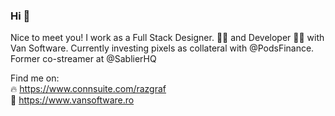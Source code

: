 ### Hi 👋

Nice to meet you! I work as a Full Stack Designer. 👨‍🎨 and Developer 👨‍💻 with Van Software. Currently investing pixels as collateral with @PodsFinance. Former co-streamer at @SablierHQ

Find me on:  
🔥 https://www.connsuite.com/razgraf  
💼 https://www.vansoftware.ro

<!--
**razgraf/razgraf** is a ✨ _special_ ✨ repository because its `README.md` (this file) appears on your GitHub profile.

Here are some ideas to get you started:

- 🔭 I’m currently working on ...
- 🌱 I’m currently learning ...
- 👯 I’m looking to collaborate on ...
- 🤔 I’m looking for help with ...
- 💬 Ask me about ...
- 📫 How to reach me: ...
- 😄 Pronouns: ...
- ⚡ Fun fact: ...
-->
